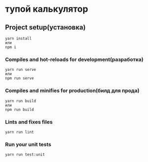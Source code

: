 # тупой калькулятор

## Project setup(установка)
```
yarn install
или
npm i
```

### Compiles and hot-reloads for development(разработка)
```
yarn run serve
или
npm run serve
```

### Compiles and minifies for production(билд для прода)
```
yarn run build
или
npm run build
```

### Lints and fixes files
```
yarn run lint
```

### Run your unit tests
```
yarn run test:unit
```

